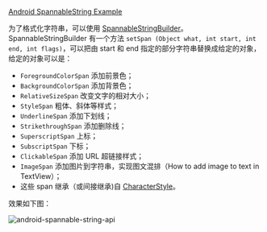 [Android SpannableString Example](http://li2.me/2016/03/android-spannablestring-example.html)

为了格式化字符串，可以使用 [SpannableStringBuilder](http://developer.android.com/reference/android/text/SpannableStringBuilder.html)。
SpannableStringBuilder 有一个方法 `setSpan (Object what, int start, int end, int flags)`，可以把由 start 和 end 指定的部分字符串替换成给定的对象，给定的对象可以是：

- `ForegroundColorSpan` 添加前景色；
- `BackgroundColorSpan` 添加背景色；
- `RelativeSizeSpan` 改变文字的相对大小；
- `StyleSpan` 粗体、斜体等样式；
- `UnderlineSpan` 添加下划线；
- `StrikethroughSpan` 添加删除线；
- `SuperscriptSpan` 上标；
- `SubscriptSpan` 下标；
- `ClickableSpan` 添加 URL 超链接样式；
- `ImageSpan` 添加图片到字符串，实现图文混排（How to add image to text in TextView）；
- 这些 span 继承（或间接继承)自 [CharacterStyle](http://developer.android.com/reference/android/text/style/CharacterStyle.html)。

效果如下图：

![android-spannable-string-api](https://github.com/li2/Learning_Android_Open_Source/blob/master/AndroidTextSample/android-spannable-string-api.png)
